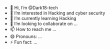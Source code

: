 - 👋 Hi, I’m @Dark18-tech
- 👀 I’m interested in Hacking and cyber security 
- 🌱 I’m currently learning Hacking 
- 💞️ I’m looking to collaborate on ...
- 📫 How to reach me ...
- 😄 Pronouns: ...
- ⚡ Fun fact: ...

<!---
Dark18-tech/Dark18-tech is a ✨ special ✨ repository because its `README.md` (this file) appears on your GitHub profile.
You can click the Preview link to take a look at your changes.
--->
